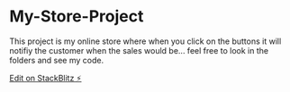 # My-Store-Project
This project is my online store where when you click on the buttons it will notifiy the customer when the sales would be... feel free to look in the folders and see my code.

[Edit on StackBlitz ⚡️](https://stackblitz.com/edit/g6ezug-tbkvkc)

